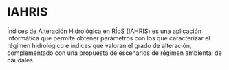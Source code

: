 # IAHRIS
Índices de Alteración Hidrológica en RÍoS (IAHRIS) es una aplicación informática que permite obtener parámetros con los que caracterizar el régimen hidrológico e índices que valoran el grado de alteración, complementado con una propuesta de  escenarios de régimen ambiental de caudales.

